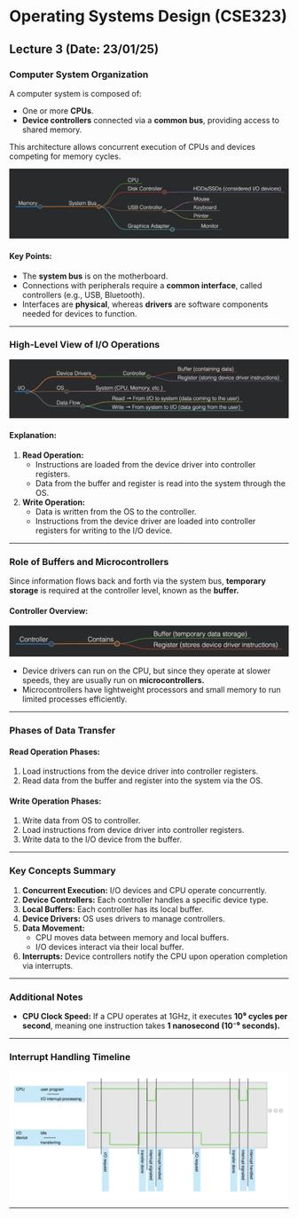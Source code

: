 # Operating Systems Design (CSE323)

## Lecture 3 (Date: 23/01/25)

### Computer System Organization

A computer system is composed of:
- One or more **CPUs**.
- **Device controllers** connected via a **common bus**, providing access to shared memory.

This architecture allows concurrent execution of CPUs and devices competing for memory cycles.

<img src="./a.png"/>

#### Key Points:
- The **system bus** is on the motherboard.
- Connections with peripherals require a **common interface**, called controllers (e.g., USB, Bluetooth).
- Interfaces are **physical**, whereas **drivers** are software components needed for devices to function.

---

### High-Level View of I/O Operations

<img src="./b.png"/>

#### Explanation:
1. **Read Operation:**
   - Instructions are loaded from the device driver into controller registers.
   - Data from the buffer and register is read into the system through the OS.
2. **Write Operation:**
   - Data is written from the OS to the controller.
   - Instructions from the device driver are loaded into controller registers for writing to the I/O device.

---

### Role of Buffers and Microcontrollers

Since information flows back and forth via the system bus, **temporary storage** is required at the controller level, known as the **buffer.**

#### Controller Overview:

<img src="./c.png"/>

- Device drivers can run on the CPU, but since they operate at slower speeds, they are usually run on **microcontrollers.**
- Microcontrollers have lightweight processors and small memory to run limited processes efficiently.

---

### Phases of Data Transfer

#### Read Operation Phases:
1. Load instructions from the device driver into controller registers.
2. Read data from the buffer and register into the system via the OS.

#### Write Operation Phases:
1. Write data from OS to controller.
2. Load instructions from device driver into controller registers.
3. Write data to the I/O device from the buffer.

---

### Key Concepts Summary

1. **Concurrent Execution:** I/O devices and CPU operate concurrently.
2. **Device Controllers:** Each controller handles a specific device type.
3. **Local Buffers:** Each controller has its local buffer.
4. **Device Drivers:** OS uses drivers to manage controllers.
5. **Data Movement:**
    - CPU moves data between memory and local buffers.
    - I/O devices interact via their local buffer.
6. **Interrupts:** Device controllers notify the CPU upon operation completion via interrupts.

---

### Additional Notes

- **CPU Clock Speed:** If a CPU operates at 1GHz, it executes **10⁹ cycles per second**, meaning one instruction takes **1 nanosecond (10⁻⁹ seconds).**

---

### Interrupt Handling Timeline

![Interrupt Timeline](./interrupt_timeline_image.png)

---
